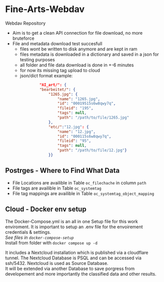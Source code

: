 # Fine-Arts-Webdav
Webdav Repository
- Aim is to get a clean API connection for file download, no more bruteforce
- File and metadata download test succesfull
    - files wont be written to disk anymore and are kept in ram
    - files metadata is downloaded in a dictionary and saved in a json for testing purposes
    - all folder and file data download is done in +-6 minutes
    - for now its missing tag upload to cloud
    - json/dict format example: 
    ```json
                "AI_art/": {
                "bearbeitet/": {
                    "1265.jpg": {
                        "name": "1265.jpg",
                        "id": "00019515s6w8qwy7q",
                        "fileid": "195",
                        "tags": null,
                        "path": "/path/to/file/1265.jpg"
                    },
                    "etc/":"12.jpg": {
                        "name": "12.jpg",
                        "id": "000115s6w8qwy7q",
                        "fileid": "95",
                        "tags": null,
                        "path": "/path/to/file/12.jpg"}
                    }}
    ```



## Postrges - Where to Find What Data
- File Locations are availible in Table `oc_filechache` in column `path`
- File tags are availible in Table `oc_systemtag`
- File tag mappings are availible in Table `oc_systemtag_object_mapping`

## Cloud - Docker env setup
The Docker-Compose.yml is an all in one Setup file for this work enviroment.
It is important to setup an .env file for the envoirement credentials & settings.
<br>_See files in `docker-compose-setup`_
<br>Install from folder with `docker compose up -d`

It includes a Nextcloud installation which is published via a cloudflare tunnel.
The Nextcloud Database is PSQL and can be accessed via ssh/5432.
Nextcloud is used as Source Database. <br> 
It will be extended via another Database to save porgress from developement and more importantly the classified data and other results.
